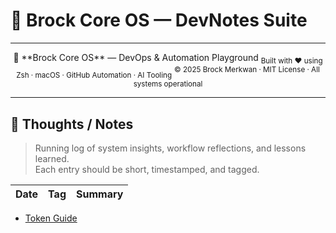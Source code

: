 # 🧠 Brock Core OS — DevNotes Suite

---
<div align="center">
💠 **Brock Core OS** — DevOps & Automation Playground  
<sub>Built with ❤️ using Zsh · macOS · GitHub Automation · AI Tooling</sub>  
<sup>© 2025 Brock Merkwan · MIT License · All systems operational</sup>
</div>

---

## 🧠 Thoughts / Notes

> Running log of system insights, workflow reflections, and lessons learned.  
> Each entry should be short, timestamped, and tagged.

| Date | Tag | Summary |
|:------|:----|:--------|
- [Token Guide](docs/token_notes.md)
